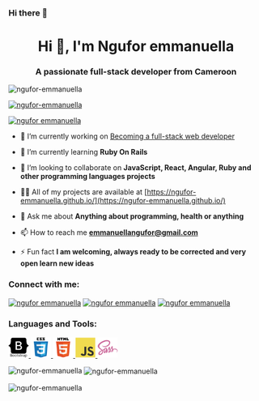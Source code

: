 ### Hi there 👋


<h1 align="center">Hi 👋, I'm Ngufor emmanuella</h1>
<h3 align="center">A passionate full-stack  developer from Cameroon</h3>

<p align="left"> <img src="https://komarev.com/ghpvc/?username=ngufor-emmanuella&label=Profile%20views&color=0e75b6&style=flat" alt="ngufor-emmanuella" /> </p>

<p align="left"> <a href="https://github.com/ryo-ma/github-profile-trophy"><img src="https://github-profile-trophy.vercel.app/?username=ngufor-emmanuella" alt="ngufor-emmanuella" /></a> </p>

<p align="left"> <a href="https://twitter.com/ngufor emmanuella" target="blank"><img src="https://img.shields.io/twitter/follow/ngufor emmanuella?logo=twitter&style=for-the-badge" alt="ngufor emmanuella" /></a> </p>

- 🔭 I’m currently working on [Becoming a full-stack web developer](https://ngufor-emmanuella.github.io/microverse-capstone/)

- 🌱 I’m currently learning **Ruby On Rails**

- 👯 I’m looking to collaborate on **JavaScript, React, Angular, Ruby and other programming languages projects**

- 👨‍💻 All of my projects are available at [https://ngufor-emmanuella.github.io/](https://ngufor-emmanuella.github.io/)

- 💬 Ask me about **Anything about programming, health or anything**

- 📫 How to reach me **emmanuellangufor@gmail.com**

- ⚡ Fun fact **I am welcoming, always ready to be corrected and very open learn new ideas**

<h3 align="left">Connect with me:</h3>
<p align="left">
<a href="https://twitter.com/ngufor emmanuella" target="blank"><img align="center" src="https://raw.githubusercontent.com/rahuldkjain/github-profile-readme-generator/master/src/images/icons/Social/twitter.svg" alt="ngufor emmanuella" height="30" width="40" /></a>
<a href="https://linkedin.com/in/ngufor emmanuella" target="blank"><img align="center" src="https://raw.githubusercontent.com/rahuldkjain/github-profile-readme-generator/master/src/images/icons/Social/linked-in-alt.svg" alt="ngufor emmanuella" height="30" width="40" /></a>
<a href="https://www.hackerrank.com/ngufor emmanuella" target="blank"><img align="center" src="https://raw.githubusercontent.com/rahuldkjain/github-profile-readme-generator/master/src/images/icons/Social/hackerrank.svg" alt="ngufor emmanuella" height="30" width="40" /></a>
</p>

<h3 align="left">Languages and Tools:</h3>
<p align="left"> <a href="https://getbootstrap.com" target="_blank" rel="noreferrer"> <img src="https://raw.githubusercontent.com/devicons/devicon/master/icons/bootstrap/bootstrap-plain-wordmark.svg" alt="bootstrap" width="40" height="40"/> </a> <a href="https://www.w3schools.com/css/" target="_blank" rel="noreferrer"> <img src="https://raw.githubusercontent.com/devicons/devicon/master/icons/css3/css3-original-wordmark.svg" alt="css3" width="40" height="40"/> </a> <a href="https://www.w3.org/html/" target="_blank" rel="noreferrer"> <img src="https://raw.githubusercontent.com/devicons/devicon/master/icons/html5/html5-original-wordmark.svg" alt="html5" width="40" height="40"/> </a> <a href="https://developer.mozilla.org/en-US/docs/Web/JavaScript" target="_blank" rel="noreferrer"> <img src="https://raw.githubusercontent.com/devicons/devicon/master/icons/javascript/javascript-original.svg" alt="javascript" width="40" height="40"/> </a> <a href="https://sass-lang.com" target="_blank" rel="noreferrer"> <img src="https://raw.githubusercontent.com/devicons/devicon/master/icons/sass/sass-original.svg" alt="sass" width="40" height="40"/> </a> </p>

<p><img align="left" src="https://github-readme-stats.vercel.app/api/top-langs?username=ngufor-emmanuella&show_icons=true&locale=en&layout=compact" alt="ngufor-emmanuella" /></p>

<p>&nbsp;<img align="center" src="https://github-readme-stats.vercel.app/api?username=ngufor-emmanuella&show_icons=true&locale=en" alt="ngufor-emmanuella" /></p>

<p><img align="center" src="https://github-readme-streak-stats.herokuapp.com/?user=ngufor-emmanuella&" alt="ngufor-emmanuella" /></p>


